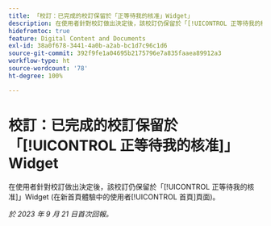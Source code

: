 ```yaml
---
title: 「校訂：已完成的校訂保留於「正等待我的核准」Widget」
description: 在使用者針對校訂做出決定後，該校訂仍保留於「[!UICONTROL 正等待我的核准]」Widget (在新首頁體驗中的使用者[!UICONTROL 首頁]頁面)。
hidefromtoc: true
feature: Digital Content and Documents
exl-id: 38a0f678-3441-4a0b-a2ab-bc1d7c96c1d6
source-git-commit: 392f9fe1a04695b2175796e7a835faaea89912a3
workflow-type: ht
source-wordcount: '78'
ht-degree: 100%

---
```


# 校訂：已完成的校訂保留於「[!UICONTROL 正等待我的核准]」Widget

在使用者針對校訂做出決定後，該校訂仍保留於「[!UICONTROL 正等待我的核准]」Widget (在新首頁體驗中的使用者[!UICONTROL 首頁]頁面)。

_於 2023 年 9 月 21 日首次回報。_
